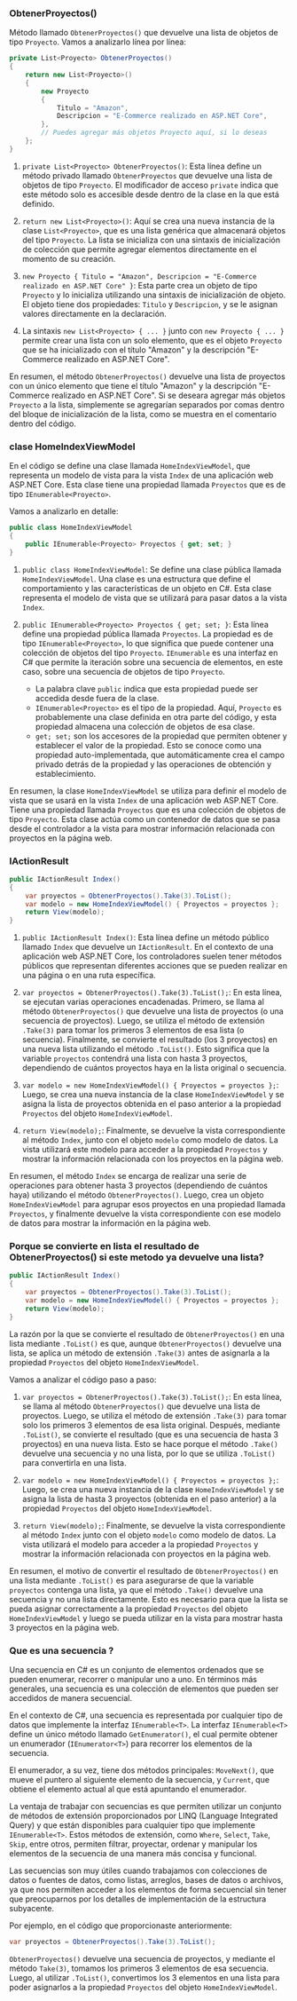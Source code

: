 ### ObtenerProyectos()
Método llamado `ObtenerProyectos()` que devuelve una lista de objetos de tipo `Proyecto`. Vamos a analizarlo línea por línea:

```csharp
private List<Proyecto> ObtenerProyectos()
{
    return new List<Proyecto>()
    {
        new Proyecto
        {
            Titulo = "Amazon",
            Descripcion = "E-Commerce realizado en ASP.NET Core",
        },
        // Puedes agregar más objetos Proyecto aquí, si lo deseas
    };
}
```

1. `private List<Proyecto> ObtenerProyectos()`: Esta línea define un método privado llamado `ObtenerProyectos` que devuelve una lista de objetos de tipo `Proyecto`. El modificador de acceso `private` indica que este método solo es accesible desde dentro de la clase en la que está definido.

2. `return new List<Proyecto>()`: Aquí se crea una nueva instancia de la clase `List<Proyecto>`, que es una lista genérica que almacenará objetos del tipo `Proyecto`. La lista se inicializa con una sintaxis de inicialización de colección que permite agregar elementos directamente en el momento de su creación.

3. `new Proyecto { Titulo = "Amazon", Descripcion = "E-Commerce realizado en ASP.NET Core" }`: Esta parte crea un objeto de tipo `Proyecto` y lo inicializa utilizando una sintaxis de inicialización de objeto. El objeto tiene dos propiedades: `Titulo` y `Descripcion`, y se le asignan valores directamente en la declaración.

4. La sintaxis `new List<Proyecto> { ... }` junto con `new Proyecto { ... }` permite crear una lista con un solo elemento, que es el objeto `Proyecto` que se ha inicializado con el título "Amazon" y la descripción "E-Commerce realizado en ASP.NET Core".

En resumen, el método `ObtenerProyectos()` devuelve una lista de proyectos con un único elemento que tiene el título "Amazon" y la descripción "E-Commerce realizado en ASP.NET Core". Si se deseara agregar más objetos `Proyecto` a la lista, simplemente se agregarían separados por comas dentro del bloque de inicialización de la lista, como se muestra en el comentario dentro del código.

### clase HomeIndexViewModel
En el código se define una clase llamada `HomeIndexViewModel`, que representa un modelo de vista para la vista `Index` de una aplicación web ASP.NET Core. Esta clase tiene una propiedad llamada `Proyectos` que es de tipo `IEnumerable<Proyecto>`.

Vamos a analizarlo en detalle:

```csharp
public class HomeIndexViewModel
{
    public IEnumerable<Proyecto> Proyectos { get; set; }
}
```

1. `public class HomeIndexViewModel`: Se define una clase pública llamada `HomeIndexViewModel`. Una clase es una estructura que define el comportamiento y las características de un objeto en C#. Esta clase representa el modelo de vista que se utilizará para pasar datos a la vista `Index`.

2. `public IEnumerable<Proyecto> Proyectos { get; set; }`: Esta línea define una propiedad pública llamada `Proyectos`. La propiedad es de tipo `IEnumerable<Proyecto>`, lo que significa que puede contener una colección de objetos del tipo `Proyecto`. `IEnumerable` es una interfaz en C# que permite la iteración sobre una secuencia de elementos, en este caso, sobre una secuencia de objetos de tipo `Proyecto`.

   - La palabra clave `public` indica que esta propiedad puede ser accedida desde fuera de la clase.
   - `IEnumerable<Proyecto>` es el tipo de la propiedad. Aquí, `Proyecto` es probablemente una clase definida en otra parte del código, y esta propiedad almacena una colección de objetos de esa clase.
   - `get; set;` son los accesores de la propiedad que permiten obtener y establecer el valor de la propiedad. Esto se conoce como una propiedad auto-implementada, que automáticamente crea el campo privado detrás de la propiedad y las operaciones de obtención y establecimiento.

En resumen, la clase `HomeIndexViewModel` se utiliza para definir el modelo de vista que se usará en la vista `Index` de una aplicación web ASP.NET Core. Tiene una propiedad llamada `Proyectos` que es una colección de objetos de tipo `Proyecto`. Esta clase actúa como un contenedor de datos que se pasa desde el controlador a la vista para mostrar información relacionada con proyectos en la página web.

### IActionResult
```csharp
public IActionResult Index()
{
    var proyectos = ObtenerProyectos().Take(3).ToList();
    var modelo = new HomeIndexViewModel() { Proyectos = proyectos };
    return View(modelo);
}
```

1. `public IActionResult Index()`: Esta línea define un método público llamado `Index` que devuelve un `IActionResult`. En el contexto de una aplicación web ASP.NET Core, los controladores suelen tener métodos públicos que representan diferentes acciones que se pueden realizar en una página o en una ruta específica.

2. `var proyectos = ObtenerProyectos().Take(3).ToList();`: En esta línea, se ejecutan varias operaciones encadenadas. Primero, se llama al método `ObtenerProyectos()` que devuelve una lista de proyectos (o una secuencia de proyectos). Luego, se utiliza el método de extensión `.Take(3)` para tomar los primeros 3 elementos de esa lista (o secuencia). Finalmente, se convierte el resultado (los 3 proyectos) en una nueva lista utilizando el método `.ToList()`. Esto significa que la variable `proyectos` contendrá una lista con hasta 3 proyectos, dependiendo de cuántos proyectos haya en la lista original o secuencia.

3. `var modelo = new HomeIndexViewModel() { Proyectos = proyectos };`: Luego, se crea una nueva instancia de la clase `HomeIndexViewModel` y se asigna la lista de proyectos obtenida en el paso anterior a la propiedad `Proyectos` del objeto `HomeIndexViewModel`.

4. `return View(modelo);`: Finalmente, se devuelve la vista correspondiente al método `Index`, junto con el objeto `modelo` como modelo de datos. La vista utilizará este modelo para acceder a la propiedad `Proyectos` y mostrar la información relacionada con los proyectos en la página web.

En resumen, el método `Index` se encarga de realizar una serie de operaciones para obtener hasta 3 proyectos (dependiendo de cuántos haya) utilizando el método `ObtenerProyectos()`. Luego, crea un objeto `HomeIndexViewModel` para agrupar esos proyectos en una propiedad llamada `Proyectos`, y finalmente devuelve la vista correspondiente con ese modelo de datos para mostrar la información en la página web.

### Porque se convierte en lista el resultado de ObtenerProyectos() si este metodo ya devuelve una lista?
```csharp
public IActionResult Index()
{
    var proyectos = ObtenerProyectos().Take(3).ToList();
    var modelo = new HomeIndexViewModel() { Proyectos = proyectos };
    return View(modelo);
}
```

La razón por la que se convierte el resultado de `ObtenerProyectos()` en una lista mediante `.ToList()` es que, aunque `ObtenerProyectos()` devuelve una lista, se aplica un método de extensión `.Take(3)` antes de asignarla a la propiedad `Proyectos` del objeto `HomeIndexViewModel`.

Vamos a analizar el código paso a paso:

1. `var proyectos = ObtenerProyectos().Take(3).ToList();`: En esta línea, se llama al método `ObtenerProyectos()` que devuelve una lista de proyectos. Luego, se utiliza el método de extensión `.Take(3)` para tomar solo los primeros 3 elementos de esa lista original. Después, mediante `.ToList()`, se convierte el resultado (que es una secuencia de hasta 3 proyectos) en una nueva lista. Esto se hace porque el método `.Take()` devuelve una secuencia y no una lista, por lo que se utiliza `.ToList()` para convertirla en una lista.

2. `var modelo = new HomeIndexViewModel() { Proyectos = proyectos };`: Luego, se crea una nueva instancia de la clase `HomeIndexViewModel` y se asigna la lista de hasta 3 proyectos (obtenida en el paso anterior) a la propiedad `Proyectos` del objeto `HomeIndexViewModel`.

3. `return View(modelo);`: Finalmente, se devuelve la vista correspondiente al método `Index` junto con el objeto `modelo` como modelo de datos. La vista utilizará el modelo para acceder a la propiedad `Proyectos` y mostrar la información relacionada con proyectos en la página web.

En resumen, el motivo de convertir el resultado de `ObtenerProyectos()` en una lista mediante `.ToList()` es para asegurarse de que la variable `proyectos` contenga una lista, ya que el método `.Take()` devuelve una secuencia y no una lista directamente. Esto es necesario para que la lista se pueda asignar correctamente a la propiedad `Proyectos` del objeto `HomeIndexViewModel` y luego se pueda utilizar en la vista para mostrar hasta 3 proyectos en la página web.

### Que es una secuencia ?
Una secuencia en C# es un conjunto de elementos ordenados que se pueden enumerar, recorrer o manipular uno a uno. En términos más generales, una secuencia es una colección de elementos que pueden ser accedidos de manera secuencial.

En el contexto de C#, una secuencia es representada por cualquier tipo de datos que implemente la interfaz `IEnumerable<T>`. La interfaz `IEnumerable<T>` define un único método llamado `GetEnumerator()`, el cual permite obtener un enumerador (`IEnumerator<T>`) para recorrer los elementos de la secuencia.

El enumerador, a su vez, tiene dos métodos principales: `MoveNext()`, que mueve el puntero al siguiente elemento de la secuencia, y `Current`, que obtiene el elemento actual al que está apuntando el enumerador.

La ventaja de trabajar con secuencias es que permiten utilizar un conjunto de métodos de extensión proporcionados por LINQ (Language Integrated Query) y que están disponibles para cualquier tipo que implemente `IEnumerable<T>`. Estos métodos de extensión, como `Where`, `Select`, `Take`, `Skip`, entre otros, permiten filtrar, proyectar, ordenar y manipular los elementos de la secuencia de una manera más concisa y funcional.

Las secuencias son muy útiles cuando trabajamos con colecciones de datos o fuentes de datos, como listas, arreglos, bases de datos o archivos, ya que nos permiten acceder a los elementos de forma secuencial sin tener que preocuparnos por los detalles de implementación de la estructura subyacente.

Por ejemplo, en el código que proporcionaste anteriormente:

```csharp
var proyectos = ObtenerProyectos().Take(3).ToList();
```

`ObtenerProyectos()` devuelve una secuencia de proyectos, y mediante el método `Take(3)`, tomamos los primeros 3 elementos de esa secuencia. Luego, al utilizar `.ToList()`, convertimos los 3 elementos en una lista para poder asignarlos a la propiedad `Proyectos` del objeto `HomeIndexViewModel`.
